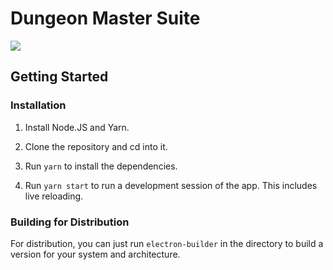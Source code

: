 # Dungeon Master Suite

<image src="https://travis-ci.com/digyx/dm-suite.svg?branch=master">


## Getting Started

### Installation

1. Install Node.JS and Yarn.

2. Clone the repository and cd into it.

3. Run `yarn` to install the dependencies.

4. Run `yarn start` to run a development session of the app.  This includes live reloading.

### Building for Distribution

For distribution, you can just run `electron-builder` in the directory to build a version for your system and architecture.